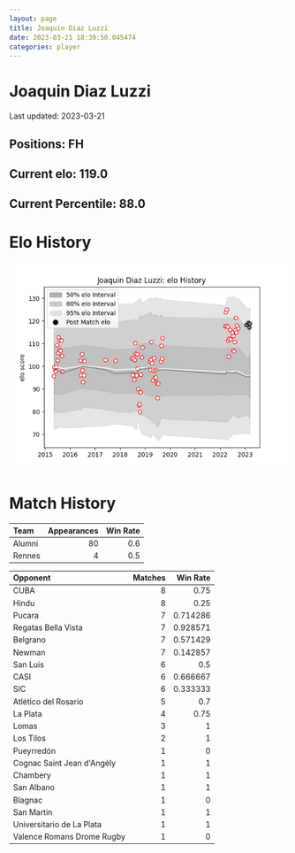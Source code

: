 ```yaml
---  
layout: page  
title: Joaquin Diaz Luzzi  
date: 2023-03-21 18:39:50.045474  
categories: player  
---
```

# Joaquin Diaz Luzzi


Last updated: 2023-03-21
## Positions: FH

## Current elo: 119.0

## Current Percentile: 88.0

# Elo History


![elo history](history_JoaquinDiazLuzzi.png)
# Match History


| Team   |   Appearances |   Win Rate |
|:-------|--------------:|-----------:|
| Alumni |            80 |        0.6 |
| Rennes |             4 |        0.5 |

| Opponent                   |   Matches |   Win Rate |
|:---------------------------|----------:|-----------:|
| CUBA                       |         8 |   0.75     |
| Hindu                      |         8 |   0.25     |
| Pucara                     |         7 |   0.714286 |
| Regatas Bella Vista        |         7 |   0.928571 |
| Belgrano                   |         7 |   0.571429 |
| Newman                     |         7 |   0.142857 |
| San Luis                   |         6 |   0.5      |
| CASI                       |         6 |   0.666667 |
| SIC                        |         6 |   0.333333 |
| Atlético del Rosario       |         5 |   0.7      |
| La Plata                   |         4 |   0.75     |
| Lomas                      |         3 |   1        |
| Los Tilos                  |         2 |   1        |
| Pueyrredón                 |         1 |   0        |
| Cognac Saint Jean d'Angély |         1 |   1        |
| Chambery                   |         1 |   1        |
| San Albano                 |         1 |   1        |
| Blagnac                    |         1 |   0        |
| San Martin                 |         1 |   1        |
| Universitario de La Plata  |         1 |   1        |
| Valence Romans Drome Rugby |         1 |   0        |